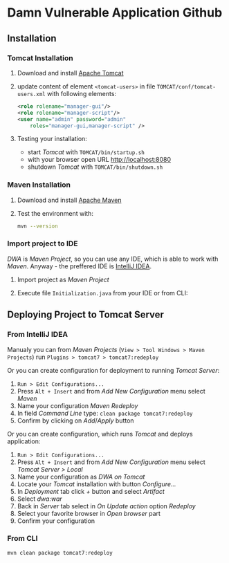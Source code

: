 # Damn Vulnerable Application Github


## Installation 

### Tomcat Installation

1. Download and install [Apache Tomcat](http://tomcat.apache.org/)

2. update content of element `<tomcat-users>` in file `TOMCAT/conf/tomcat-users.xml` with following elements:
    ```XML
    <role rolename="manager-gui"/>
    <role rolename="manager-script"/>
    <user name="admin" password="admin"  
        roles="manager-gui,manager-script" />
    ```
3. Testing your installation:
    * start _Tomcat_ with `TOMCAT/bin/startup.sh`
    * with your browser open URL [http://localhost:8080](http://localhost:8080)
    * shutdown _Tomcat_ with `TOMCAT/bin/shutdown.sh`


### Maven Installation

1. Download and install [Apache Maven](https://maven.apache.org/)

2. Test the environment with:
    ```bash
    mvn --version
    ```


### Import project to IDE

_DWA_ is _Maven Project_, so you can use any IDE, which is able to work with _Maven_. Anyway - the preffered IDE is [IntelliJ IDEA](https://www.jetbrains.com/idea/).

1. Import project as _Maven Project_

2. Execute file `Initialization.java` from your IDE or from CLI:


## Deploying Project to Tomcat Server

### From IntelliJ IDEA

Manualy you can from _Maven Projects_ (`View > Tool Windows > Maven Projects`) run `Plugins > tomcat7 > tomcat7:redeploy`

Or you can create configuration for deployment to running _Tomcat Server_:
1. `Run > Edit Configurations...`
2. Press `Alt + Insert` and from _Add New Configuration_ menu select _Maven_
3. Name your configuration _Maven Redeploy_
4. In field _Command Line_ type: `clean package tomcat7:redeploy`
5. Confirm by clicking on _Add_/_Apply_ button

Or you can create configuration, which runs _Tomcat_ and deploys application:
1. `Run > Edit Configurations...`
2. Press `Alt + Insert` and from _Add New Configuration_ menu select _Tomcat Server > Local_
3. Name your configuration as _DWA on Tomcat_
4. Locate your _Tomcat_ installation with button _Configure..._
5. In _Deployment_ tab click _+_ button and select _Artifact_
6. Select _dwa:war_
7. Back in _Server_ tab select in _On Update action_ option _Redeploy_
8. Select your favorite browser in _Open browser_ part
9. Confirm your configuration

### From CLI

```bash
mvn clean package tomcat7:redeploy
```

